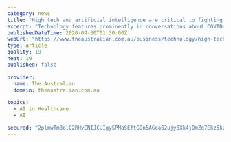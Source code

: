 ```yaml
---
category: news
title: "High tech and artificial intelligence are critical to fighting COVID-19"
excerpt: "Technology features prominently in conversations about COVID-19 for reasons good and bad. On one hand, it has kept us connected with each other while keeping many businesses operational. On the other,"
publishedDateTime: 2020-04-30T01:30:00Z
webUrl: "https://www.theaustralian.com.au/business/technology/high-tech-and-artificial-intelligence-are-critical-to-fighting-covid19/news-story/753c151bef452101c13a8a5face06bf4"
type: article
quality: 19
heat: 19
published: false

provider:
  name: The Australian
  domain: theaustralian.com.au

topics:
  - AI in Healthcare
  - AI

secured: "2plmwTmBolC2RHyCNIJCUIgySPMaSEftG9n5AGca62ujy8Xk4jQmZq7Ekz5kz29NS/Z0JThD9A3hjvuiAGd93FBvDf23yhk+K6LVSOjS1CyaLYsBl3kG6pDFtEcdapTc0k3vXCuJsCzIo57pDBXCKcSaH0hQxwZk1fdWC86W5n5JkTIqBEK3APr66z19FrhoWWviE9zSKK+LtdXZ1x1gpL/rwPQhcC3YDqZ229BocD0r+8ZN8noiAH0nTNiR62Wafj6s+8y30g52gMfBFf0jxRgfrNRqoPsi5dYaw4EUwGyOO8FJyTbf/awhsCwDtgBaMiKDpRU8EtWAf5NX2EL4pAz7oEAH8fn8I308w6cTxhB5REtb2GQArAVn/qMA2pERRTlcZhqyQV/wHMHCh0N1KMkovAV33e5Yi4bEdRuLfYO1yzzb37E55Hx+wFASxV2T9VIiia1CGuNxNwBkUUW2NCcnkDR5sHd/YL2yah9AkJI=;I3EEVWJLsNi7v6Hznq6Hkg=="
---
```


